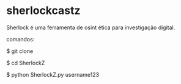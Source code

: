 # sherlockcastz
Sherlock é uma ferramenta de osint ética para investigação digital.

comandos:

$ git clone

$ cd SherlockZ

$ python SherlockZ.py username123
